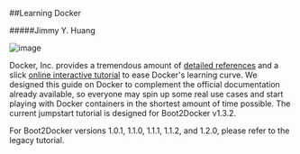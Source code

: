 ##Learning Docker#####Jimmy Y. Huang
![image](https://s3.amazonaws.com/learningdocker/wordpress/welcome/shipping-containers.jpg)Docker, Inc. provides a tremendous amount of [detailed references](http://docs.docker.com/) and a slick [online interactive tutorial](https://www.docker.com/tryit/) to ease Docker's learning curve.  We designed this guide on Docker to complement the official documentation already available, so everyone may spin up some real use cases and start playing with Docker containers in the shortest amount of time possible.  The current jumpstart tutorial is designed for Boot2Docker v1.3.2.
For Boot2Docker versions 1.0.1, 1.1.0, 1.1.1, 1.1.2, and 1.2.0, please refer to the legacy tutorial.